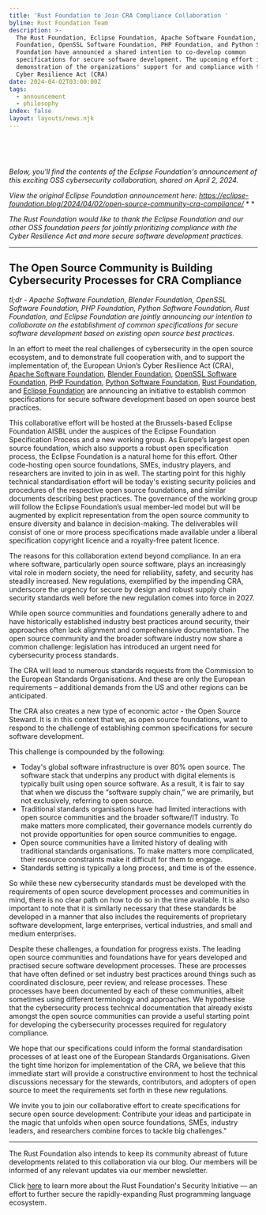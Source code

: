 ```yaml
---
title: 'Rust Foundation to Join CRA Compliance Collaboration '
byline: Rust Foundation Team
description: >-
  The Rust Foundation, Eclipse Foundation, Apache Software Foundation, Blender
  Foundation, OpenSSL Software Foundation, PHP Foundation, and Python Software
  Foundation have announced a shared intention to co-develop common
  specifications for secure software development. The upcoming effort is a
  demonstration of the organizations' support for and compliance with the EU's
  Cyber Resilience Act (CRA)
date: 2024-04-02T03:00:00Z
tags:
  - announcement
  - philosophy
index: false
layout: layouts/news.njk
---
```

&nbsp;

&nbsp;

*Below, you'll find the contents of the Eclipse Foundation's announcement of this exciting OSS cybersecurity collaboration, shared on April 2, 2024.*

*View the original Eclipse Foundation announcement here:* <a href="https://eclipse-foundation.blog/2024/04/02/open-source-community-cra-compliance/" target="_blank" rel="noreferrer noopener"><em>https://eclipse-foundation.blog/2024/04/02/open-source-community-cra-compliance/</em></a>  *  *

*The Rust Foundation would like to thank the Eclipse Foundation and our other OSS foundation peers for jointly prioritizing compliance with the Cyber Resilience Act and more secure software development practices.*

---

## **The Open Source Community is Building Cybersecurity Processes for CRA Compliance**

*tl;dr - Apache Software Foundation, Blender Foundation, OpenSSL Software Foundation, PHP Foundation, Python Software Foundation, Rust Foundation, and Eclipse Foundation are jointly announcing our intention to collaborate on the establishment of common specifications for secure software development based on existing open source best practices.*

In an effort to meet the real challenges of cybersecurity in the open source ecosystem, and to demonstrate full cooperation with, and to support the implementation of, the European Union’s Cyber Resilience Act (CRA), <a href="https://www.apache.org/" target="_blank" rel="noreferrer noopener">Apache Software Foundation</a>, <a href="https://www.blender.org/about/foundation/" target="_blank" rel="noreferrer noopener">Blender Foundation</a>, <a href="https://www.openssl.org/" target="_blank" rel="noreferrer noopener">OpenSSL Software Foundation</a>, <a href="https://thephp.foundation/" target="_blank" rel="noreferrer noopener">PHP Foundation</a>, <a href="https://www.python.org/psf-landing/" target="_blank" rel="noreferrer noopener">Python Software Foundation</a>, <a href="https://foundation.rust-lang.org/" target="_blank" rel="noreferrer noopener">Rust Foundation</a>, and <a href="https://www.eclipse.org/" target="_blank" rel="noreferrer noopener">Eclipse Foundation</a> are announcing an initiative to establish common specifications for secure software development based on open source best practices.

This collaborative effort will be hosted at the Brussels-based Eclipse Foundation AISBL under the auspices of the Eclipse Foundation Specification Process and a new working group. As Europe’s largest open source foundation, which also supports a robust open specification process, the Eclipse Foundation is a natural home for this effort. Other code-hosting open source foundations, SMEs, industry players, and researchers are invited to join in as well. The starting point for this highly technical standardisation effort will be today's existing security policies and procedures of the respective open source foundations, and similar documents describing best practices. The governance of the working group will follow the Eclipse Foundation’s usual member-led model but will be augmented by explicit representation from the open source community to ensure diversity and balance in decision-making. The deliverables will consist of one or more process specifications made available under a liberal specification copyright licence and a royalty-free patent licence.

The reasons for this collaboration extend beyond compliance. In an era where software, particularly open source software, plays an increasingly vital role in modern society, the need for reliability, safety, and security has steadily increased. New regulations, exemplified by the impending CRA, underscore the urgency for secure by design and robust supply chain security standards well before the new regulation comes into force in 2027.

While open source communities and foundations generally adhere to and have historically established industry best practices around security, their approaches often lack alignment and comprehensive documentation. The open source community and the broader software industry now share a common challenge: legislation has introduced an urgent need for cybersecurity process standards.

The CRA will lead to numerous standards requests from the Commission to the European Standards Organisations. And these are only the European requirements – additional demands from the US and other regions can be anticipated.

The CRA also creates a new type of economic actor - the Open Source Steward. It is in this context that we, as open source foundations, want to respond to the challenge of establishing common specifications for secure software development.

This challenge is compounded by the following:

* Today's global software infrastructure is over 80% open source. The software stack that underpins any product with digital elements is typically built using open source software. As a result, it is fair to say that when we discuss the “software supply chain,” we are primarily, but not exclusively, referring to open source.
* Traditional standards organisations have had limited interactions with open source communities and the broader software/IT industry. To make matters more complicated, their governance models currently do not provide opportunities for open source communities to engage.
* Open source communities have a limited history of dealing with traditional standards organisations. To make matters more complicated, their resource constraints make it difficult for them to engage.
* Standards setting is typically a long process, and time is of the essence.

So while these new cybersecurity standards must be developed with the requirements of open source development processes and communities in mind, there is no clear path on how to do so in the time available. It is also important to note that it is similarly necessary that these standards be developed in a manner that also includes the requirements of proprietary software development, large enterprises, vertical industries, and small and medium enterprises.

Despite these challenges, a foundation for progress exists. The leading open source communities and foundations have for years developed and practised secure software development processes. These are processes that have often defined or set industry best practices around things such as coordinated disclosure, peer review, and release processes. These processes have been documented by each of these communities, albeit sometimes using different terminology and approaches. We hypothesise that the cybersecurity process technical documentation that already exists amongst the open source communities can provide a useful starting point for developing the cybersecurity processes required for regulatory compliance.

We hope that our specifications could inform the formal standardisation processes of at least one of the European Standards Organisations. Given the tight time horizon for implementation of the CRA, we believe that this immediate start will provide a constructive environment to host the technical discussions necessary for the stewards, contributors, and adopters of open source to meet the requirements set forth in these new regulations.

We invite you to join our collaborative effort to create specifications for secure open source development: Contribute your ideas and participate in the magic that unfolds when open source foundations, SMEs, industry leaders, and researchers combine forces to tackle big challenges."

---

The Rust Foundation also intends to keep its community abreast of future developments related to this collaboration via our blog. Our members will be informed of any relevant updates via our member newsletter.

Click <a href="https://foundation.rust-lang.org/news/second-security-initiative-report-details-rust-security-advancements/" target="_blank" rel="noopener">here</a> to learn more about the Rust Foundation's Security Initiative — an effort to further secure the rapidly-expanding Rust programming language ecosystem.